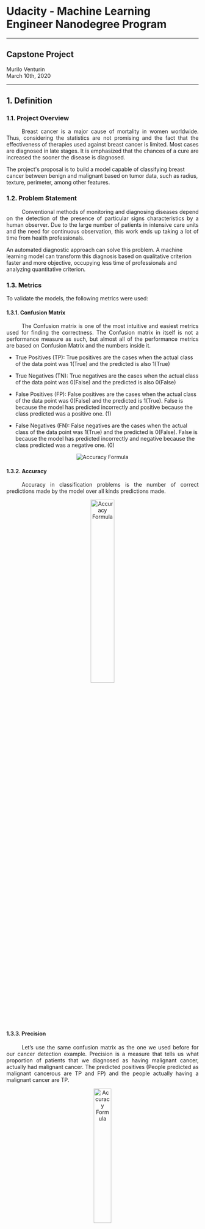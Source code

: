 # Udacity - Machine Learning Engineer Nanodegree Program

---

## Capstone Project
Murilo Venturin  
March 10th, 2020

---

## 1. Definition

### 1.1.  Project Overview

<p style='text-align: justify; text-indent: 40px;'>
Breast cancer is a major cause of mortality in women worldwide. Thus, considering the statistics are not promising and the fact that the effectiveness of therapies used against breast cancer is limited. Most cases are diagnosed in late stages. It is emphasized that the chances of a cure are increased the sooner the disease is diagnosed.

The project's proposal is to build a model capable of classifying breast cancer between benign and malignant based on tumor data, such as radius, texture, perimeter, among other features.
    
</p>

### 1.2. Problem Statement
<p style='text-align: justify; text-indent: 40px;'>
Conventional methods of monitoring and diagnosing
diseases depend on the detection of the presence of particular signs
characteristics by a human observer. Due to the large number of patients in intensive care units and the need for continuous observation, this work ends up taking a lot of time from health professionals.

An automated diagnostic approach can solve this problem. A machine learning model can transform this diagnosis based on qualitative criterion faster and more objective, occupying less time of professionals and analyzing quantitative criterion.
    </p>

### 1.3. Metrics

<p style='text-align: justify; text-indent: 40px;'>
    
To validate the models, the following metrics were used:
    
</p>

#### 1.3.1. Confusion Matrix

<p style='text-align: justify; text-indent: 40px;'>
The Confusion matrix is one of the most intuitive and easiest metrics used for finding the correctness. The Confusion matrix in itself is not a performance measure as such, but almost all of the performance metrics are based on Confusion Matrix and the numbers inside it.

- True Positives (TP): True positives are the cases when the actual class of the data point was 1(True) and the predicted is also 1(True)

- True Negatives (TN): True negatives are the cases when the actual class of the data point was 0(False) and the predicted is also 0(False)

- False Positives (FP): False positives are the cases when the actual class of the data point was 0(False) and the predicted is 1(True). False is because the model has predicted incorrectly and positive because the class predicted was a positive one. (1)

- False Negatives (FN): False negatives are the cases when the actual class of the data point was 1(True) and the predicted is 0(False). False is because the model has predicted incorrectly and negative because the class predicted was a negative one. (0)

<p style='text-align: center;'>
    <img src="../images/matrix.png" alt="Accuracy Formula">
</p>


#### 1.3.2. Accuracy
<p style='text-align: justify; text-indent: 40px;'>
Accuracy in classification problems is the number of correct predictions made by the model over all kinds predictions made.

<p style='text-align: center;'>
    <img src="../images/Accuracy.png" alt="Accuracy Formula" width="35%">
</p>

</p>

#### 1.3.3. Precision

<p style='text-align: justify; text-indent: 40px;'>
Let’s use the same confusion matrix as the one we used before for our cancer detection example.
Precision is a measure that tells us what proportion of patients that we diagnosed as having malignant cancer, actually had  malignant cancer. The predicted positives (People predicted as malignant cancerous are TP and FP) and the people actually having a malignant cancer are TP.

<p style='text-align: center;'>
    <img src="../images/precision.png" alt="Accuracy Formula" width="30%">
</p>
</p>

#### 1.3.4. Recall

<p style='text-align: justify; text-indent: 40px;'>
Recall is a measure that tells us what proportion of patients that actually had malignant cancer was diagnosed by the algorithm as having malignant cancer. The actual positives (People having malignant cancer are TP and FN) and the people diagnosed by the model having a malignant cancer are TP. 

<p style='text-align: center;'>
    <img src="../images/recalll.png" alt="Accuracy Formula" width="30%">
</p>
</p>

#### 1.3.5. F1 Score

<p style='text-align: justify; text-indent: 40px;'>
The F1 score combines recall with precision so that they bring in a single number.

<p style='text-align: center;'>
    <img src="../images/f1.png" alt="Accuracy Formula" width="30%">
</p>

## 2. Analysis

### 2.1.  Data Exploration

#### 2.1.1.  Dataset

<p style='text-align: justify; text-indent: 40px;'>
The dataset is from the University of California, Irvine, School of Information and Computer Sciences, and can be accessed through the link:
    
https://archive.ics.uci.edu/ml/datasets/Breast+Cancer+Wisconsin+%28Diagnostic%29

and on kaggle:

https://www.kaggle.com/uciml/breast-cancer-wisconsin-data

   The fine needle aspiration data set for breast lesions contains 569 samples of fine needle aspirate from breast nodules (FNAB), including 212 positive samples (malignancy) and 357 negative (benign) samples. All the samples were confirmed by biopsy.
    
Each sample contains the following information:

- 1) ID number
- 2) Diagnosis (M = malignant, B = benign)

Ten real-valued features are computed for each cell nucleus:

- a) radius (mean of distances from center to points on the perimeter)
- b) texture (standard deviation of gray-scale values)
- c) perimeter
- d) area
- e) smoothness (local variation in radius lengths)
- f) compactness (perimeter ^ 2 / area - 1.0)
- g) concavity (severity of concave portions of the contour)
- h) concave points (number of concave portions of the contour)
- i) symmetry
- j) fractal dimension ("coastline approximation" - 1)

The mean, standard error and "worst" or largest (mean of the three
largest values) of these features were computed for each image,
resulting in 30 features. For instance, field 3 is Mean Radius, field
13 is Radius SE, field 23 is Worst Radius.

    The dataset consists of a single file called data.csv, which contains the following columns:
    
- id                           
- diagnosis                    
- radius_mean                  
- texture_mean                 
- perimeter_mean               
- area_mean                    
- smoothness_mean              
- compactness_mean             
- concavity_mean               
- concave points_mean          
- symmetry_mean                
- fractal_dimension_mean       
- radius_se                    
- texture_se                   
- perimeter_se                 
- area_se                      
- smoothness_se                
- compactness_se               
- concavity_se                 
- concave points_se            
- symmetry_se                  
- fractal_dimension_se         
- radius_worst                 
- texture_worst                
- perimeter_worst              
- area_worst                   
- smoothness_worst             
- compactness_worst            
- concavity_worst              
- concave points_worst         
- symmetry_worst              
- fractal_dimension_worst   

<p style='text-align: center;'>
    <img src="../images/img.png" alt="Accuracy Formula">
</p>
    
   It was checked for missing data, as can be seen in the heat map, there is none. But there is a column called "Unnamed: 32" that appeared, it was deleted, as well as the column "id" as it is not a relevant feature for model learning.
    
<p style='text-align: center;'>
    <img src="../images/missing.png" alt="Accuracy Formula" width="60%">
</p>
    
   </p>

#### 2.1.1.  Statistics

<p style='text-align: justify; text-indent: 40px;'>
With Pandas, a Python library, we can easily extract statistical information from numeric columns in a data set, to be able to make this statistic or "diagnosis" data has been transformed in integer, so that M = 0 and B = 1. To be able to view the table was divided into 4, once again we can see that there is no missing data.
</p>

<p style='text-align: center;'>
    <img src="../images/sta11.png" alt="Accuracy Formula" width="100%">
</p>

<p style='text-align: center;'>
    <img src="../images/sta22.png" alt="Accuracy Formula" width="100%">
</p>

<p style='text-align: center;'>
    <img src="../images/sta33.png" alt="Accuracy Formula" width="100%">
</p>

<p style='text-align: center;'>
    <img src="../images/sta44.png" alt="Accuracy Formula" width="100%">
</p>

### 2.2. Exploratory Visualization

<p style='text-align: justify; text-indent: 40px;'>
First it was observed that the dataset is unbalanced, there are more samples of benign than malignant cancer, as can be seen in the image below
    
<p style='text-align: center;'>
    <img src="../images/proportion.png" alt="Accuracy Formula" width="50%">
</p>
    
  Then the boxplot for each feature was plotted, separated by the classes of cancer, benign and malignant. It was observed that in most of the features there were expressive differences between the graphs of benign and malignant data. Before being plotted, the data had to be normalized, as the differences between the values ​​of the features are very high so that it would be difficult to visualize the data.
  
For normalization was the following expression used:
data = (data - data.mean ()) / (data.std ())

To facilitate the visualization, the data were grouped every 10, see the graphics:
   </p>

<p style='text-align: justify; text-indent: 40px;'>

Then the correlation map between the features was plotted, which gives a broader view of the variables. Due to the magnitude of the data it is a little difficult to see this map in an image.

<p style='text-align: center;'>
    <img src="../images/correlation.png" alt="Accuracy Formula" width="100%">
</p>
</p>

### 2.3.  Algorithms and Techniques

Scikit-Learn is a Python open source machine learning library that provides several data pre-processing algorithms, statistical estimator and metric scoring functions. This library will be widely used in the construction of models, k-fold and determination of metrics.

The models that will be used for the development of this project will be presented below.

#### 2.3.1.  SVM

A support vector machine (SVM) is a concept in computer science for a set of supervised learning methods that analyze data and recognize patterns, used for classification and regression analysis. The standard SVM takes a set of data as input and predicts, for each given input, which of two possible classes the input is part of, which makes SVM a non-probabilistic binary linear classifier. Given a set of training examples, each marked as belonging to one of two categories, an SVM training algorithm builds a model that assigns new examples to one category or another. An SVM model is a representation of examples as points in space, mapped so that the examples in each category are divided into a clear space that is as wide as possible. The new examples are then mapped into the same space and predicted to belong to a category based on which side of the space they are placed on.

#### 2.3.2.  Gradient Boosting Classifier

Gradient boosting is a machine learning technique for regression and classification problems, which produces a prediction model in the form of an ensemble of weak prediction models, typically decision trees. It builds the model in a stage-wise fashion like other boosting methods do, and it generalizes them by allowing optimization of an arbitrary differentiable loss function.

#### 2.3.3.  Stochastic Gradient Descent

The descent of the stochastic gradient (SGD usually abbreviated) is an iterative method to optimize an objective function with suitable smoothness properties (for example, differentiable or subdifferentiated). It can be considered a stochastic approximation of the gradient descent optimization, since it replaces the current gradient (calculated from the entire data set) with an estimate of it (calculated from a randomly selected subset). Especially in big data applications, this reduces the computational load, achieving faster iterations in commerce, for a slightly lower convergence rate.

#### 2.3.4.  Decision Tree

Decision tree learning is one of the predictive modeling approaches used in statistics, data mining and machine learning. It uses a decision tree (as a predictive model) to move from observations about an item (represented in the branches) to conclusions about the target value of the item (represented in the leaves). Tree models in which the target variable can receive a discrete set of values are called classification trees; in these tree structures, the leaves represent class labels and the branches represent sets of resources that lead to these class labels. Decision trees in which the target variable can take continuous values (usually real numbers) are called regression trees.

#### 2.3.5. Gaussian Naive Bayes

In machine learning, Bayes 'naive classifiers are a family of simple "probabilistic classifiers", based on the application of Bayes' theorem with strong (naive) assumptions of independence between resources. They are among the simplest Bayesian network models.

### 2.4.  Benchmark

To compare the performance of the developed models, academic articles will be used that solved the same problem with different techniques, they are and their metrics:

| Article | Technique | Accuracy (%)|
| --- | --- | --- |
| [1] | ACO-SVM  | 95.96 |
| [1] | GA-SVM  | 97.19 |
| [1] | PSO-SVM  | 97.37 |
| [2] | K-SVM  | 97.38 |


[1] Prasad, Y., Biswas, K., & Jain, C. (2010). Svm classifier based feature selection using
ga, aco and pso for sirna design. In Proceedings of the first international conference
on advances in swarm intelligence (pp. 307–314)

[2] Zheng, B., Yoon, S. W., & Lam, S. S. (2014). Breast cancer diagnosis based on feature extraction using a hybrid of K-means and support vector machine algorithms. Expert Systems with Applications, 41(4), 1476-1482.

## 3. Methodology

### 3.1.  Data Preprocessing

First columns that were useless or that did not represent relevant features were removed.
Then named columns with spaces were renamed and spaces removed.
Finally, the MinMaxScaler library was used to pre-process the data in order to facilitate the work of the machine learning models.

For each value in a resource, MinMaxScaler subtracts the minimum value in the resource and then divides it by the interval. The range is the difference between the original maximum and the original minimum.
MinMaxScaler preserves the shape of the original distribution. It does not significantly change the information incorporated in the original data.
Note that MinMaxScaler does not reduce the importance of outliers.
The range used for the resource returned by MinMaxScaler was 0 to 1.

The MinMaxScaler follows the following formula for each feature:

<p style='text-align: center;'>
    <img src="../images/minmax.png" alt="Accuracy Formula" width="30%">
</p>

### 3.2.  Implementation

Five different classification models were implemented in order to find out which would be the best for this problem. All were implemented using the Scikit-Learn library, and all were left with their default values pre-defined by the library.

#### 3.2.1  K-fold

The central concept of cross-validation techniques is the partitioning of the data set into mutually exclusive subsets, and subsequently, the use of some of these subsets to estimate the model parameters (training data), with the remaining subsets (validation data test) used in the validation of the model.

The cross-validation method called k-fold consists of dividing the total data set into k mutually exclusive subsets of the same size and, from there, a subset is used for testing and the remaining k-1 are used for parameter estimation, making the model's accuracy calculation. This process is performed k times alternating the test subset in a circular fashion.
At the end of the k iterations, the accuracy of the errors found is calculated using the equation described above, thus obtaining a more reliable measure of the model's ability to represent the data generating process.

In this work, K-fold was used to verify the metrics of the models, k = 5 was used.

<p style='text-align: center;'>
    <img src="../images/kfold.png" alt="Accuracy Formula" width="50%">
</p>

### 3.3.  Refinement

After training the models I tried to reduce the dimensionality of the data with PCA (Principal Component Analysis) before introducing them in the machine learning models, but I didn't get good results, the models showed better performances in the data just pre-processed.

## 4. Results

### 4.1. Model Evaluation and Validation

Metrics were obtained (average of k folds), for test and training data on all models, following the results of each model (remember M = 0 and B = 1):

#### 4.1.1 SVM

| Metric | Test | Train |
| --- | --- | --- |
| Accuracy | 98.24  | 98.28 |
| precision | 97.39  | 97.78 |
| Recall | 99.53 | 99.48 |
| F1 score | 98.43 | 98.62 |

<p style='text-align: center;'>
    <img src="../images/svm.png" alt="Accuracy Formula" width="30%">
</p>

#### 4.1.1 Gradient Boosting Classifier

| Metric | Test | Train |
| --- | --- | --- |
| Accuracy | 95.08  | 1 |
| precision | 94.32  | 1 |
| Recall | 96.65 | 1 |
| F1 score | 95.39 | 1 |


<p style='text-align: center;'>
    <img src="../images/conf1.png" alt="Accuracy Formula" width="30%">
</p>

#### 4.1.1 Stochastic Gradient Descent

| Metric | Test | Train |
| --- | --- | --- |
| Accuracy | 96.83  | 97.18 |
| precision | 97.67  | 97.30 |
| Recall | 97.16 | 98.26 |
| F1 score | 97.34 | 97.75 |


<p style='text-align: center;'>
    <img src="../images/conf2.png" alt="Accuracy Formula" width="30%">
</p>

#### 4.1.1 Decision tree

| Metric | Test | Train |
| --- | --- | --- |
| Accuracy | 89.79  | 1 |
| precision | 91.57  | 1 |
| Recall | 91.11 | 1 |
| F1 score | 91.17 | 1 |


<p style='text-align: center;'>
    <img src="../images/conf3.png" alt="Accuracy Formula" width="30%">
</p>

#### 4.1.1 Naive Bayes

| Metric | Test | Train |
| --- | --- | --- |
| Accuracy | 92.96  | 93.93 |
| precision | 92.65  | 94.07 |
| Recall | 94.99 | 96.34 |
| F1 score | 93.72 | 95.19 |


<p style='text-align: center;'>
    <img src="../images/conf4.png" alt="Accuracy Formula" width="30%">
</p>

### 4.2. Justification

SVM stood out among the models, performing better in all the observed metrics and achieving an impressive 98.24% accuracy in the validation dataset.
Comparing with the benchmark models, the approach developed in this work showed better performance, at least with regard to accuracy, other metrics were not provided by the authors to be compared.
It can be said that the SVM model can solve the problem properly and with good accuracy.





